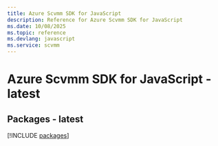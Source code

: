```yaml
---
title: Azure Scvmm SDK for JavaScript
description: Reference for Azure Scvmm SDK for JavaScript
ms.date: 10/08/2025
ms.topic: reference
ms.devlang: javascript
ms.service: scvmm
---
```

# Azure Scvmm SDK for JavaScript - latest
## Packages - latest
[!INCLUDE [packages](scvmm-index.md)]